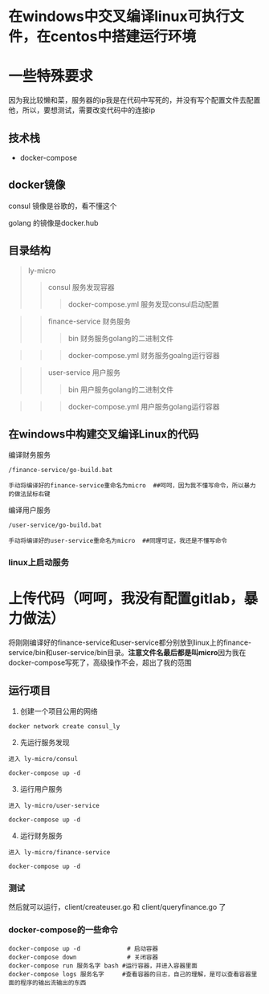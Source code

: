 # 在windows中交叉编译linux可执行文件，在centos中搭建运行环境

# 一些特殊要求
因为我比较懒和菜，服务器的ip我是在代码中写死的，并没有写个配置文件去配置他，所以，要想测试，需要改变代码中的连接ip

## 技术栈
- docker-compose

## docker镜像

consul 镜像是谷歌的，看不懂这个

golang 的镜像是docker.hub 

## 目录结构

>ly-micro
>>consul 服务发现容器
>>>docker-compose.yml 服务发现consul启动配置

>>finance-service 财务服务
>>>bin 财务服务golang的二进制文件

>>>docker-compose.yml 财务服务goalng运行容器

>>user-service 用户服务
>>>bin 用户服务golang的二进制文件

>>>docker-compose.yml 用户服务golang运行容器



## 在windows中构建交叉编译Linux的代码

编译财务服务

```
/finance-service/go-build.bat

手动将编译好的finance-service重命名为micro  ##呵呵，因为我不懂写命令，所以暴力的做法鼠标右键
```

编译用户服务

```
/user-service/go-build.bat

手动将编译好的user-service重命名为micro  ##同理可证，我还是不懂写命令
```

### linux上启动服务

# 上传代码（呵呵，我没有配置gitlab，暴力做法）
 
将刚刚编译好的finance-service和user-service都分别放到linux上的finance-service/bin和user-service/bin目录。**注意文件名最后都是叫micro**因为我在docker-compose写死了，高级操作不会，超出了我的范围

## 运行项目

1. 创建一个项目公用的网络

```
docker network create consul_ly
```

2. 先运行服务发现

```
进入 ly-micro/consul

docker-compose up -d
```

3. 运行用户服务

```
进入 ly-micro/user-service

docker-compose up -d
```


4. 运行财务服务

```
进入 ly-micro/finance-service

docker-compose up -d
```

### 测试

然后就可以运行，client/createuser.go 和 client/queryfinance.go 了



### docker-compose的一些命令
```
docker-compose up -d             # 启动容器
docker-compose down              # 关闭容器
docker-compose run 服务名字 bash #运行容器，并进入容器里面
docker-compose logs 服务名字     #查看容器的日志，自己的理解，是可以查看容器里面的程序的输出流输出的东西 
```